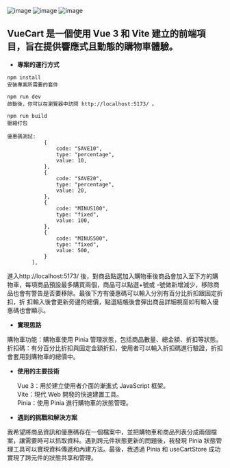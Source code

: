 ![image](https://github.com/user-attachments/assets/f38706ef-b047-432a-a1b9-ce140543d203)
![image](https://github.com/user-attachments/assets/f8d2138d-ff5b-4585-88ab-8cbda1860951)
![image](https://github.com/user-attachments/assets/936e7794-3f65-48b5-be06-9645c6520b85)

## VueCart 是一個使用 Vue 3 和 Vite 建立的前端項目，旨在提供響應式且動態的購物車體驗。

- **專案的運行方式**

```
npm install
安裝專案所需要的套件

npm run dev
啟動後，你可以在瀏覽器中訪問 http://localhost:5173/ 。

npm run build
壓縮打包
```

```
優惠碼測試:
            {
                code: "SAVE10",
                type: "percentage",
                value: 10,
            },
            {
                code: "SAVE20",
                type: "percentage",
                value: 20,
            },
            {
                code: "MINUS100",
                type: "fixed",
                value: 100,
            },
            {
                code: "MINUS500",
                type: "fixed",
                value: 500,
            }
        ],
```

進入http://localhost:5173/ 後，對商品點選加入購物車後商品會加入至下方的購物車，每項商品預設最多購買兩個，商品可以點選+號或
-號做新增減少，移除商品也會有警告是否要移除。最後下方有優惠碼可以輸入分別有百分比折扣跟固定折扣，折
扣輸入後會更新旁邊的總價，點選結帳後會彈出商品詳細視窗如有輸入優惠碼也會顯示。

- **實現思路**
  
購物車功能：購物車使用 Pinia 管理狀態，包括商品數量、總金額、折扣等狀態。
折扣碼：有分百分比折扣與固定金額折扣，使用者可以輸入折扣碼進行驗證，折扣會套用到購物車的總價中。

- **使用的主要技術**

  Vue 3：用於建立使用者介面的漸進式 JavaScript 框架。  
  Vite：現代 Web 開發的快速建置工具。  
  Pinia：使用 Pinia 進行購物車的狀態管理。

- **遇到的挑戰和解決方案**

我希望將商品資訊和優惠碼存在一個檔案中，並把購物車和商品列表分成兩個檔案，讓需要時可以抓取資料。遇到跨元件狀態更新的問題後，我發現 Pinia 狀態管理工具可以實現資料傳遞和內建方法。最後，我透過 Pinia 和 useCartStore 成功實現了跨元件的狀態共享和管理。
